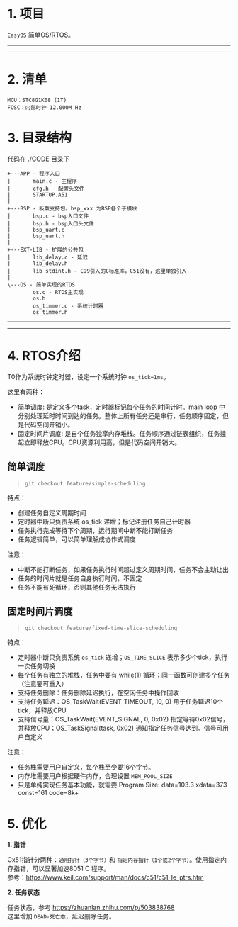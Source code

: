 # 1. 项目

`EasyOS` 简单OS/RTOS。

---
---

# 2. 清单

```
MCU：STC8G1K08 (1T)
FOSC：内部时钟 12.000M Hz 
```

# 3. 目录结构

代码在 ./CODE 目录下
```
+---APP - 程序入口
|       main.c - 主程序
|       cfg.h - 配置头文件
|       STARTUP.A51
|
+---BSP - 板载支持包。bsp_xxx 为BSP各个子模块
|       bsp.c - bsp入口文件
|       bsp.h - bsp入口头文件
|       bsp_uart.c
|       bsp_uart.h
|
+---EXT-LIB - 扩展的公共包
|       lib_delay.c - 延迟
|       lib_delay.h
|       lib_stdint.h - C99引入的C标准库，C51没有，这里单独引入
|
\---OS - 简单实现的RTOS
        os.c - RTOS主实现
        os.h
        os_timmer.c - 系统计时器
        os_timmer.h
```

---
---

# 4. RTOS介绍

T0作为系统时钟定时器，设定一个系统时钟 `os_tick=1ms`。

这里有两种：
+ 简单调度: 是定义多个task，定时器标记每个任务的时间计时。main loop 中分别处理延时时间到达的任务。整体上所有任务还是串行，任务顺序固定，但是代码空间开销小。
+ 固定时间片调度: 是自个任务独享内存堆栈。任务顺序通过链表组织，任务挂起立即释放CPU。CPU资源利用高，但是代码空间开销大。


## 简单调度

> `git checkout feature/simple-scheduling`

特点：
+ 创建任务自定义周期时间
+ 定时器中断只负责系统 os_tick 递增；标记注册任务自己计时器
+ 任务执行完成等待下个周期，运行期间中断不能打断任务
+ 任务逻辑简单，可以简单理解成协作式调度

注意：
+ 中断不能打断任务，如果任务执行时间超过定义周期时间，任务不会主动让出
+ 任务的时间片就是任务自身执行时间，不固定
+ 任务不能有死循环，否则其他任务无法执行

## 固定时间片调度

> `git checkout feature/fixed-time-slice-scheduling`

特点：
+ 定时器中断只负责系统 `os_tick` 递增；`OS_TIME_SLICE` 表示多少个tick，执行一次任务切换
+ 每个任务有独立的堆栈，任务中要有 while(1) 循环；同一函数可创建多个任务（注意要可重入）
+ 支持任务删除：任务删除延迟执行，在空闲任务中操作回收
+ 支持任务延迟：OS_TaskWait(EVENT_TIMEOUT, 10, 0) 用于任务延迟10个tick，并释放CPU
+ 支持信号量：OS_TaskWait(EVENT_SIGNAL, 0, 0x02) 指定等待0x02信号，并释放CPU；OS_TaskSignal(task, 0x02) 通知指定任务信号达到。信号可用户自定义

注意：
+ 任务栈需要用户自定义，每个栈至少要16个字节。
+ 内存堆需要用户根据硬件内存，合理设置 `MEM_POOL_SIZE`
+ 只是单纯实现任务基本功能，就需要 Program Size: data=103.3 xdata=373 const=161 code=8k+

# 5. 优化

**1. 指针**

Cx51指针分两种：`通用指针（3个字节）`和 `指定内存指针（1个或2个字节）`。使用指定内存指针，可以显著加速8051 C 程序。<br>
参考：https://www.keil.com/support/man/docs/c51/c51_le_ptrs.htm

**2. 任务状态**

任务状态，参考 https://zhuanlan.zhihu.com/p/503838768 <br>
这里增加 `DEAD-死亡态`，延迟删除任务。
